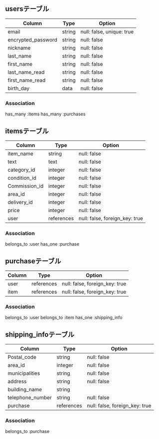 ## usersテーブル

| Column            | Type   | Option                    |
| ----------------- | ------ | ------------------------- |
| email             | string | null: false, unique: true |
| encrypted_password| string | null: false               |
| nickname          | string | null: false               |
| last_name         | string | null: false               |
| first_name        | string | null: false               |
| last_name_read    | string | null: false               |
| first_name_read   | string | null: false               |
| birth_day         | data   | null: false               |

### Association
has_many :items
has_many :purchases

## itemsテーブル

| Column        | Type       | Option                        |
| ------------- | ---------- | ----------------------------- |
| item_name     | string     | null: false                   |
| text          | text       | null: false                   |
| category_id   | integer    | null: false                   |
| condition_id  | integer    | null: false                   |
| Commission_id | integer    | null: false                   |
| area_id       | integer    | null: false                   |
| delivery_id   | integer    | null: false                   |
| price         | integer    | null: false                   |
| user          | references | null: false, foreign_key: true|

### Association
belongs_to :user
has_one :purchase

## purchaseテーブル

| Column     | Type       | Option                         |
| ---------- | ---------- | ------------------------------ |
| user       | references | null: false, foreign_key: true |
| item       | references | null: false, foreign_key: true |

### Association
belongs_to :user
belongs_to :item
has_one :shipping_info

## shipping_infoテーブル

| Column           | Type       | Option                         |
| ---------------- | ---------- | ------------------------------ |
| Postal_code      | string     | null: false                    |
| area_id          | integer    | null: false                    |
| municipalities   | string     | null: false                    |
| address          | string     | null: false                    |
| building_name    | string     |                                |
| telephone_number | string     | null: false                    |
| purchase         | references | null: false, foreign_key: true |

### Association
belongs_to :purchase